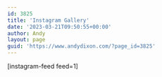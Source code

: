 ```yaml
---
id: 3825
title: 'Instagram Gallery'
date: '2023-03-21T09:50:55+00:00'
author: Andy
layout: page
guid: 'https://www.andydixon.com/?page_id=3825'
---
```


\[instagram-feed feed=1\]